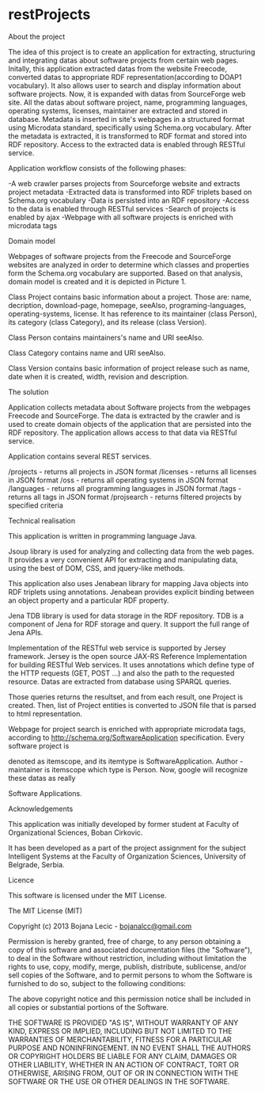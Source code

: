 restProjects
============
About the project


The idea of this project is to create an application for extracting, structuring and integrating datas about software projects from certain web pages. 
Initally, this application extracted datas from the website Freecode, converted datas to appropriate RDF representation(according to DOAP1 vocabulary).
It also allows user to search and display information about software projects. Now, it is expanded with datas from SourceForge web site. 
All the datas about software project, name, programming languages, operating systems, licenses, maintainer  are extracted and stored in database.
 Metadata is inserted in site's webpages in a structured format using Microdata standard, specifically using Schema.org vocabulary. After the metadata is extracted, it is transformed to RDF format and stored into RDF repository. 
 Access to the extracted data is enabled through RESTful service. 
 
Application workflow consists of the following phases:

-A web crawler parses projects from Sourceforge website and extracts project metadata
-Extracted data is transformed into RDF triplets based on Schema.org vocabulary
-Data is persisted into an RDF repository
-Access to the data is enabled through RESTful services
-Search of projects is enabled by ajax
-Webpage with all software projects is enriched with microdata tags

Domain model

Webpages of software projects from the Freecode and SourceForge websites are analyzed in order to determine which classes and properties form the Schema.org vocabulary are supported. Based on that analysis, 
domain model is created and it is depicted in Picture 1.



Class Project contains basic information about a project. Those are: name, decription, download-page, homepage, seeAlso, programing-languages, operating-systems, license. It has reference to its maintainer (class Person), its category (class Category),  and its release (class Version).

Class Person contains maintainers's name and URI seeAlso.

Class Category contains  name and URI seeAlso.

Class Version contains basic information of project release such as name, date when it is created, width, revision and description.


The solution


Application collects metadata about Software projects from the webpages Freecode and SourceForge. The data is extracted by the crawler and is used to create domain objects of the application that are persisted into the RDF repository. 
The application allows access to that data via RESTful service.

Application contains several REST services.

/projects - returns all projects in JSON format
/licenses - returns all licenses in JSON format
/oss - returns all operating systems in JSON format
/languages - returns all programming languages in JSON format
/tags - returns all tags in JSON format
/projsearch - returns filtered projects by specified criteria



Technical realisation

This application is written in programming language Java.

Jsoup library is used for analyzing and collecting data from the web pages. It provides a very convenient API for extracting and manipulating data, using the best of DOM, CSS, and jquery-like methods.

This application also uses Jenabean library for mapping Java objects into RDF triplets using annotations. Jenabean provides explicit binding between an object property and a particular RDF property.

Jena TDB library is used for data storage in the RDF repository. TDB is a component of Jena for RDF storage and query. It support the full range of Jena APIs.

Implementation of the RESTful web service is supported by Jersey framework. Jersey is the open source JAX-RS Reference Implementation for building RESTful Web services. It uses annotations which define type of the HTTP requests (GET, POST ...) and also the path to the requested resource. Datas are extracted from database using SPARQL queries. 

Those queries returns the resultset, and from each result, one Project is created. Then,  list of Project entities is converted to JSON file that is parsed to html representation.

Webpage for project search is enriched with appropriate microdata tags, according to http://schema.org/SoftwareApplication specification. Every software project is 

denoted as itemscope, and its itemtype is SoftwareApplication. Author - maintainer is itemscope which type is Person. Now, google will recognize these datas as really

Software Applications.


Acknowledgements

This application was initially developed by former student at Faculty of Organizational Sciences, Boban Cirkovic.

It has been developed as a part of the project assignment for the subject Intelligent Systems at the Faculty of Organization Sciences, University of Belgrade, Serbia.



Licence



This software is licensed under the MIT License.

The MIT License (MIT)

Copyright (c) 2013 Bojana Lecic - bojanalcc@gmail.com

Permission is hereby granted, free of charge, to any person obtaining a copy of this software and associated documentation files (the "Software"), to deal in the Software without restriction, including without limitation the rights to use, copy, modify, merge, publish, distribute, sublicense, and/or sell copies of the Software, and to permit persons to whom the Software is furnished to do so, subject to the following conditions:

The above copyright notice and this permission notice shall be included in all copies or substantial portions of the Software.

THE SOFTWARE IS PROVIDED "AS IS", WITHOUT WARRANTY OF ANY KIND, EXPRESS OR IMPLIED, INCLUDING BUT NOT LIMITED TO THE WARRANTIES OF MERCHANTABILITY, FITNESS FOR A PARTICULAR PURPOSE AND NONINFRINGEMENT. IN NO EVENT SHALL THE AUTHORS OR COPYRIGHT HOLDERS BE LIABLE FOR ANY CLAIM, DAMAGES OR OTHER LIABILITY, WHETHER IN AN ACTION OF CONTRACT, TORT OR OTHERWISE, ARISING FROM, OUT OF OR IN CONNECTION WITH THE SOFTWARE OR THE USE OR OTHER DEALINGS IN THE SOFTWARE.